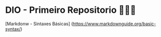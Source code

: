 # DIO - Primeiro Repositorio 👨🏻‍💻

[Markdonw - Sintaxes Básicas] (https://www.markdownguide.org/basic-syntax/)




